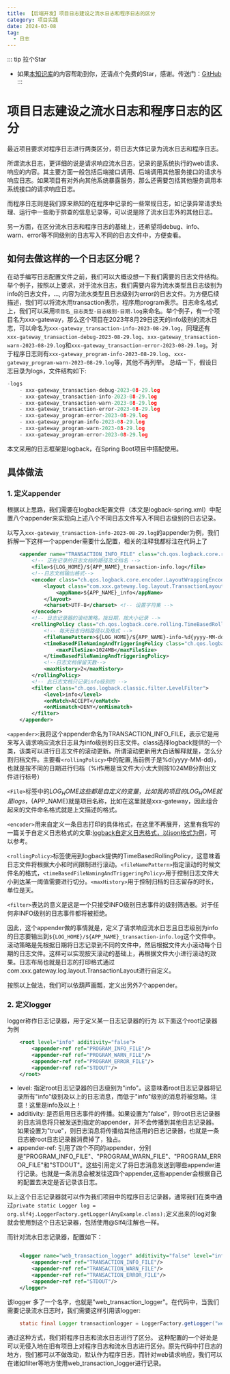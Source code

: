 ```yaml
---
title: 【后端开发】项目日志建设之流水日志和程序日志的区分
category: 项目实践
date: 2024-03-08
tag:
  - 日志
---
```

::: tip 拉个Star
- 如果<a href='https://github.com/shzyjbr/person-database' target='blank'>本知识库</a>的内容帮助到你，还请点个免费的Star，感谢。传送门：<a href='https://github.com/shzyjbr/person-database' target='blank'>GitHub</a>
:::
# 项目日志建设之流水日志和程序日志的区分

最近项目要求对程序日志进行两类区分，将日志大体记录为流水日志和程序日志。

所谓流水日志，更详细的说是请求响应流水日志，记录的是系统执行的web请求、响应的内容。其主要方面一般包括后端接口调用、后端调用其他服务接口的请求与响应日志。如果项目有对外向其他系统暴露服务，那么还需要包括其他服务调用本系统接口的请求响应日志。

而程序日志则是我们原来熟知的在程序中记录的一些常规日志，如记录异常请求处理、运行中一些助于排查的信息记录等，可以说是除了流水日志外的其他日志。

另一方面，在区分流水日志和程序日志的基础上，还希望将debug、info、warn、error等不同级别的日志写入不同的日志文件中，方便查看。

## 如何去做这样的一个日志区分呢？

在动手编写日志配置文件之前，我们可以大概设想一下我们需要的日志文件结构。举个例子，按照以上要求，对于流水日志，我们需要内容为流水类型且日志级别为info的日志文件，..., 内容为流水类型且日志级别为error的日志文件。为方便后续描述，我们可以将流水用transaction表示，程序用program表示。日志命名格式上，我们可以采用`项目名_日志类型-日志级别-日期.log`来命名。举个例子，有一个项目名为xxx-gateway，那么这个项目在2023年8月29日这天的info级别的流水日志，可以命名为`xxx-gateway_transaction-info-2023-08-29.log`，同理还有`xxx-gateway_transaction-debug-2023-08-29.log`、`xxx-gateway_transaction-warn-2023-08-29.log`和`xxx-gateway_transaction-error-2023-08-29.log`。对于程序日志则有`xxx-gateway_program-info-2023-08-29.log`、`xxx-gateway_program-warn-2023-08-29.log`等，其他不再列举。
总结一下，假设日志目录为logs，文件结构如下:

```C
-logs
    - xxx-gateway_transaction-debug-2023-08-29.log
    - xxx-gateway_transaction-info-2023-08-29.log
    - xxx-gateway_transaction-warn-2023-08-29.log
    - xxx-gateway_transaction-error-2023-08-29.log
    - xxx-gateway_program-error-2023-08-29.log
    - xxx-gateway_program-info-2023-08-29.log
    - xxx-gateway_program-warn-2023-08-29.log
    - xxx-gateway_program-error-2023-08-29.log
```

本文采用的日志框架是logback，在Spring Boot项目中搭配使用。

## 具体做法

### 1. 定义appender

根据以上思路，我们需要在logback配置文件（本文是logback-spring.xml）中配置八个appender来实现向上述八个不同日志文件写入不同日志级别的日志记录。

以写入`xxx-gateway_transaction-info-2023-08-29.log`的appender为例，我们拆解一下这样一个appender需要什么配置，相关的注释我都标注在代码上了

```xml
    <appender name="TRANSACTION_INFO_FILE" class="ch.qos.logback.core.rolling.RollingFileAppender">
        <!-- 正在记录的日志文档的路径及文档名 -->
        <file>${LOG_HOME}/${APP_NAME}_transaction-info.log</file>
        <!--日志文档输出格式-->
        <encoder class="ch.qos.logback.core.encoder.LayoutWrappingEncoder">
            <layout class="com.xxx.gateway.log.layout.TransactionLayout">
                <appName>${APP_NAME}_info</appName>
            </layout>
            <charset>UTF-8</charset> <!-- 设置字符集 -->
        </encoder>
        <!-- 日志记录器的滚动策略，按日期，按大小记录 -->
        <rollingPolicy class="ch.qos.logback.core.rolling.TimeBasedRollingPolicy">
            <!-- 每天日志归档路径以及格式 -->
            <fileNamePattern>${LOG_HOME}/${APP_NAME}-info-%d{yyyy-MM-dd}.%i.log</fileNamePattern>
            <timeBasedFileNamingAndTriggeringPolicy class="ch.qos.logback.core.rolling.SizeAndTimeBasedFNATP">
                <maxFileSize>1024MB</maxFileSize>
            </timeBasedFileNamingAndTriggeringPolicy>
            <!--日志文档保留天数-->
            <maxHistory>2</maxHistory>
        </rollingPolicy>
        <!-- 此日志文档只记录info级别的 -->
        <filter class="ch.qos.logback.classic.filter.LevelFilter">
            <level>info</level>
            <onMatch>ACCEPT</onMatch>
            <onMismatch>DENY</onMismatch>
        </filter>
    </appender>
```

`<appender>`:我将这个appender命名为TRANSACTION_INFO_FILE，表示它是用来写入请求响应流水日志且为info级别的日志文件。class选择logback提供的一个类，该类可以进行日志文件的滚动更新。所谓滚动更新用大白话解释就是，怎么分割归档文件。主要看`<rollingPolicy>`中的配置,当前例子是%d{yyyy-MM-dd}，也就是按不同的日期进行归档（%i作用是当文件大小太大则按1024MB分割出文件进行标号）

`<File>`标签中的${LOG_HOME}这些都是自定义的变量，比如我的项目的LOG_HOME就是logs，${APP_NAME}就是项目名称，比如在这里就是xxx-gateway，因此组合起来的文件命名格式就是上文描述的格式。

`<encoder>`用来自定义一条日志打印的具体格式，在这里不再展开，这里有我写的一篇关于自定义日志格式的文章:<a href='./logback-custom-log-formattion' target='blank'>logback自定义日志格式，以json格式为例</a>，可以参考。

`<rollingPolicy>`标签使用到logback提供的TimeBasedRollingPolicy，这意味着日志文件将根据大小和时间限制进行滚动。`<fileNamePattern>`指定滚动的时候文件名的格式，`<timeBasedFileNamingAndTriggeringPolicy>`用于控制日志文件大小到达某一阈值需要进行切分。`<maxHistory>`用于控制归档的日志留存的时长，单位是天。

`<filter>`表达的意义是这是一个只接受INFO级别日志事件的级别筛选器。对于任何非INFO级别的日志事件都将被拒绝。

因此，这个appender做的事情就是，定义了请求响应流水日志且日志级别为info的日志要输出到`${LOG_HOME}/${APP_NAME}_transaction-info.log`这个文件中。滚动策略是先根据日期将日志记录到不同的文件中，然后根据文件大小滚动每个日期的日志文件。这样可以实现按天滚动的基础上，再根据文件大小进行滚动的效果。日志布局也就是日志的打印格式通过com.xxx.gateway.log.layout.TransactionLayout进行自定义。

按照以上做法，我们可以依葫芦画瓢，定义出另外7个appender。


### 2. 定义logger

logger称作日志记录器，用于定义某一日志记录器的行为
以下面这个root记录器为例
```xml
    <root level="info" additivity="false">
        <appender-ref ref="PROGRAM_INFO_FILE"/>
        <appender-ref ref="PROGRAM_WARN_FILE"/>
        <appender-ref ref="PROGRAM_ERROR_FILE"/>
        <appender-ref ref="STDOUT"/>
    </root>
```
- level: 指定root日志记录器的日志级别为"info"。这意味着root日志记录器将记录所有"info"级别及以上的日志消息，而低于"info"级别的消息将被忽略。注意！这里是info及以上！
- additivity: 是否启用日志事件的传播。如果设置为"false"，则root日志记录器的日志消息将只被发送到指定的appender，并不会传播到其他日志记录器。如果设置为"true"，则日志消息将传播给其他适用的日志记录器，也就是一条日志被root日志记录器消费掉了，独占。
- appender-ref: 引用了四个不同的appender，分别是"PROGRAM_INFO_FILE"、"PROGRAM_WARN_FILE"、"PROGRAM_ERROR_FILE"和"STDOUT"。这些引用定义了将日志消息发送到哪些appender进行记录。也就是一条消息会被发往这四个appender,这些appender会根据自己的配置去决定是否记录该日志。

以上这个日志记录器就可以作为我们项目中的程序日志记录器，通常我们在类中通过`private static Logger log = org.slf4j.LoggerFactory.getLogger(AnyExample.class);`定义出来的log对象就会使用到这个日志记录器，包括使用@Slf4j注解也一样。

而针对流水日志记录器，配置如下：
```xml

    <logger name="web_transaction_logger" additivity="false" level="info">
        <appender-ref ref="TRANSACTION_INFO_FILE"/>
        <appender-ref ref="TRANSACTION_WARN_FILE"/>
        <appender-ref ref="TRANSACTION_ERROR_FILE"/>
        <appender-ref ref="STDOUT"/>
    </logger>
```
该logger 多了一个名字，也就是"web_transaction_logger"。在代码中，当我们需要记录流水日志时，我们需要这样引用该logger:
```java
    static final Logger transactionlogger = LoggerFactory.getLogger("web_transaction_logger");
```
通过这种方式，我们将程序日志和流水日志进行了区分。
这种配置的一个好处是可以无侵入地在旧有项目上对程序日志和流水日志进行区分。原先代码中打日志的地方，我们都可以不做改动，默认作为程序日志，而针对web请求响应，我们可以在诸如filter等地方使用web_transaction_logger进行记录。






